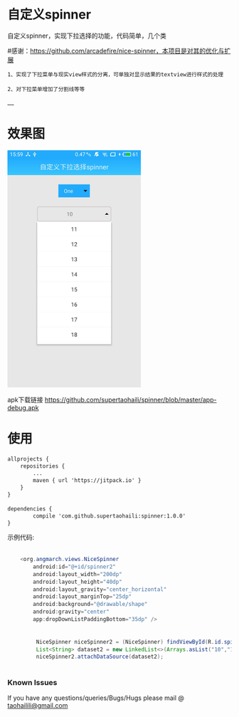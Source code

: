 # 自定义spinner

自定义spinner，实现下拉选择的功能，代码简单，几个类

#感谢：https://github.com/arcadefire/nice-spinner，本项目是对其的优化与扩展
```
1、实现了下拉菜单与现实view样式的分离，可单独对显示结果的textview进行样式的处理

2、对下拉菜单增加了分割线等等

……
```
# 效果图

<img src="https://github.com/supertaohaili/spinner/blob/master/S80116-155928.jpg" width="300">

apk下载链接
<a href="https://github.com/supertaohaili/spinner/blob/master/app-debug.apk">https://github.com/supertaohaili/spinner/blob/master/app-debug.apk</a>

# 使用
```
allprojects {
	repositories {
		...
		maven { url 'https://jitpack.io' }
	}
}

dependencies {
        compile 'com.github.supertaohaili:spinner:1.0.0'
}
```

示例代码:
``` java

    <org.angmarch.views.NiceSpinner
        android:id="@+id/spinner2"
        android:layout_width="200dp"
        android:layout_height="40dp"
        android:layout_gravity="center_horizontal"
        android:layout_marginTop="25dp"
        android:background="@drawable/shape"
        android:gravity="center"
        app:dropDownListPaddingBottom="35dp" />


         NiceSpinner niceSpinner2 = (NiceSpinner) findViewById(R.id.spinner2);
         List<String> dataset2 = new LinkedList<>(Arrays.asList("10","11","12","13","14","15","16","17","18","19"));
         niceSpinner2.attachDataSource(dataset2);



```



### Known Issues
If you have any questions/queries/Bugs/Hugs please mail @
taohailili@gmail.com
